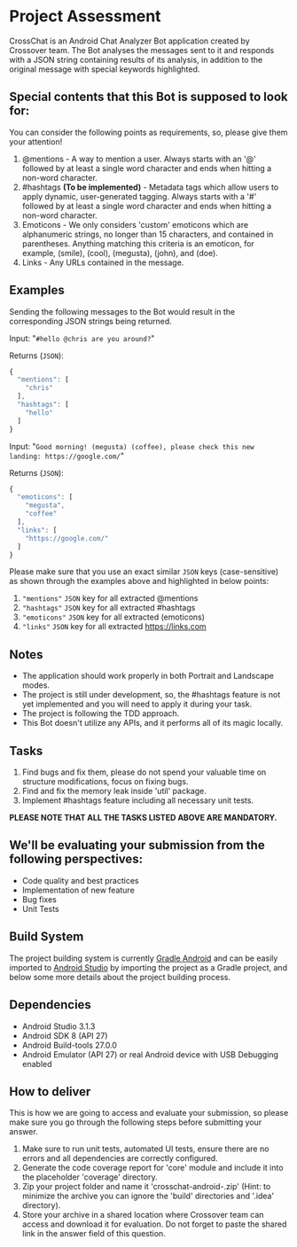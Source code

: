 # Project Assessment

CrossChat is an Android Chat Analyzer Bot application created by Crossover team. The Bot analyses the messages sent to it and responds with a JSON string containing results of its analysis, in addition to the original message with special keywords highlighted.

## Special contents that this Bot is supposed to look for:
You can consider the following points as requirements, so, please give them your attention!

1. &commat;mentions - A way to mention a user. Always starts with an '@' followed by at least a single word character and ends when hitting a non-word character.
2. &num;hashtags **(To be implemented)** - Metadata tags which allow users to apply dynamic, user-generated tagging. Always starts with a '#' followed by at least a single word character and ends when hitting a non-word character.
3. Emoticons - We only considers 'custom' emoticons which are alphanumeric strings, no longer than 15 characters, and contained in parentheses. Anything matching this criteria is an emoticon, for example, (smile), (cool), (megusta), (john), and (doe).
4. Links - Any URLs contained in the message.

## Examples

Sending the following messages to the Bot would result in the corresponding JSON strings being returned.

Input: "`#hello @chris are you around?`"

Returns (`JSON`):
```javascript
{
  "mentions": [
    "chris"
  ],
  "hashtags": [
    "hello"
  ]
}
```

Input: "`Good morning! (megusta) (coffee), please check this new landing: https://google.com/`"

Returns (`JSON`):
```javascript
{
  "emoticons": [
    "megusta",
    "coffee"
  ],
  "links": [
    "https://google.com/"
  ]
}
```

Please make sure that you use an exact similar `JSON` keys (case-sensitive) as shown through the examples above and highlighted in below points:
1. `"mentions"` `JSON` key for all extracted @mentions
2. `"hashtags"` `JSON` key for all extracted #hashtags
3. `"emoticons"` `JSON` key for all extracted (emoticons)
4. `"links"` `JSON` key for all extracted https://links.com

## Notes
- The application should work properly in both Portrait and Landscape modes.
- The project is still under development, so, the #hashtags feature is not yet implemented and you will need to apply it during your task.
- The project is following the TDD approach.
- This Bot doesn't utilize any APIs, and it performs all of its magic locally.

## Tasks
1. Find bugs and fix them, please do not spend your valuable time on structure modifications, focus on fixing bugs.
2. Find and fix the memory leak inside 'util' package.
3. Implement #hashtags feature including all necessary unit tests.

**PLEASE NOTE THAT ALL THE TASKS LISTED ABOVE ARE MANDATORY.**

## We'll be evaluating your submission from the following perspectives:
- Code quality and best practices
- Implementation of new feature
- Bug fixes
- Unit Tests

## Build System
The project building system is currently [Gradle Android][1] and can be easily imported to [Android Studio][2] by importing the project as a Gradle project, and below some more details about the project building process.

## Dependencies
- Android Studio 3.1.3
- Android SDK 8 (API 27)
- Android Build-tools 27.0.0
- Android Emulator (API 27) or real Android device with USB Debugging enabled

## How to deliver

This is how we are going to access and evaluate your submission, so please make sure you go through the following steps before submitting your answer.

1. Make sure to run unit tests, automated UI tests, ensure there are no errors and all dependencies are correctly configured.
2. Generate the code coverage report for 'core' module and include it into the placeholder 'coverage' directory.
3. Zip your project folder and name it 'crosschat-android-<YourNameHere>.zip' (Hint: to minimize the archive you can ignore the 'build' directories and '.idea' directory).
4. Store your archive in a shared location where Crossover team can access and download it for evaluation. Do not forget to paste the shared link in the answer field of this question.

[1]: http://tools.android.com/tech-docs/new-build-system/user-guide
[2]: http://developer.android.com/sdk/installing/studio.html
